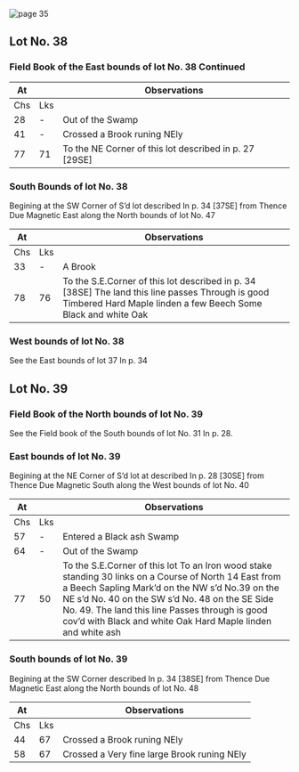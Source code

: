 ![page 35](image/fieldbook/ovid-page-35.jpg)

## Lot No. 38

### Field Book of the East bounds of lot No. 38 Continued

| At |    | Observations |
| -- | -- | ------------ |
| Chs | Lks | |
| 28 | - | Out of the Swamp |
| 41 | - | Crossed a Brook runing NEly |
| 77 | 71 | To the NE Corner of this lot described in p. 27 [29SE] |

### South Bounds of lot No. 38

Begining at the SW Corner of S’d lot described In p. 34 [37SE] from Thence Due Magnetic East along the North bounds of lot No. 47

| At |    | Observations |
| -- | -- | ------------ |
| Chs | Lks | |
| 33 | - | A Brook |
| 78 | 76 | To the S.E.Corner of this lot described in p. 34 [38SE] The land this line passes Through is good Timbered Hard Maple linden a few Beech Some Black and white Oak |

### West bounds of lot No. 38

See the East bounds of lot 37 In p. 34

## Lot No. 39

### Field Book of the North bounds of lot No. 39

See the Field book of the South bounds of lot No. 31 In p. 28.

### East bounds of lot No. 39

Begining at the NE Corner of S’d lot at described In p. 28 [30SE] from Thence Due Magnetic South along the West bounds of lot No. 40

| At |    | Observations |
| -- | -- | ------------ |
| Chs | Lks | |
| 57 | - | Entered a Black ash Swamp |
| 64 | - | Out of the Swamp |
| 77 | 50 | To the S.E.Corner of this lot To an Iron wood stake standing 30 links on a Course of North 14 East from a Beech Sapling Mark’d on the NW s’d No.39 on the NE  s’d No. 40 on the SW s’d No. 48 on the SE Side No. 49. The land this line Passes through is good cov’d with Black and white Oak Hard Maple linden and white ash |

### South bounds of lot No. 39

Begining at the SW Corner described In p. 34 [38SE] from Thence Due Magnetic East along the North bounds of lot No. 48

| At |    | Observations |
| -- | -- | ------------ |
| Chs | Lks | |
| 44 | 67 | Crossed a Brook runing NEly |
| 58 | 67 | Crossed a Very fine large Brook runing NEly |
